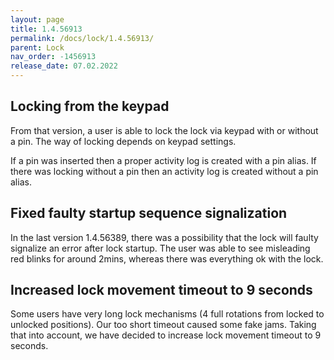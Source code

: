 ```yaml
---
layout: page
title: 1.4.56913
permalink: /docs/lock/1.4.56913/
parent: Lock
nav_order: -1456913
release_date: 07.02.2022
---
```


## Locking from the keypad

From that version, a user is able to lock the lock via keypad with or without a pin. 
The way of locking depends on keypad settings.

If a pin was inserted then a proper activity log is created with a pin alias.
If there was locking without a pin then an activity log is created without a pin alias.

## Fixed faulty startup sequence signalization

In the last version 1.4.56389, there was a possibility that the lock will faulty signalize an error after lock startup.
The user was able to see misleading red blinks for around 2mins, whereas there was everything ok with the lock.

## Increased lock movement timeout to 9 seconds

Some users have very long lock mechanisms (4 full rotations from locked to unlocked positions).
Our too short timeout caused some fake jams. Taking that into account, we have decided to increase lock movement timeout to 9 seconds.
